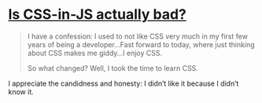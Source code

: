 # [Is CSS-in-JS actually bad?](https://blog.mayank.co/is-css-in-js-actually-bad)

> I have a confession: I used to not like CSS very much in my first few years of being a developer…Fast forward to today, where just thinking about CSS makes me giddy…I enjoy CSS.
> 
> So what changed? Well, I took the time to learn CSS.

I appreciate the candidness and honesty: I didn’t like it because I didn’t know it.

